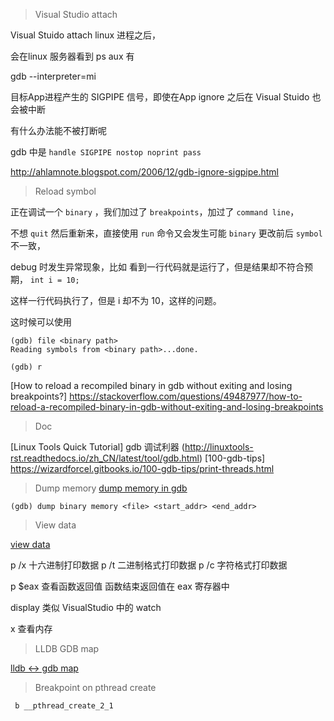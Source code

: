 

> Visual Studio attach 


  Visual Stuido attach linux 进程之后，

  会在linux 服务器看到 ps aux 有

   gdb --interpreter=mi
   
  目标App进程产生的 SIGPIPE 信号，即使在App ignore 之后在 Visual Stuido 也会被中断

  有什么办法能不被打断呢

  gdb 中是 `handle SIGPIPE nostop noprint pass`

  http://ahlamnote.blogspot.com/2006/12/gdb-ignore-sigpipe.html



> Reload symbol

  正在调试一个 `binary` ，我们加过了 `breakpoints`，加过了 `command line`，

  不想 `quit` 然后重新来，直接使用 `run` 命令又会发生可能 `binary` 更改前后 `symbol` 不一致，

  debug 时发生异常现象，比如 看到一行代码就是运行了，但是结果却不符合预期， `int i = 10;` 

  这样一行代码执行了，但是 i 却不为 10，这样的问题。

  这时候可以使用 

  ```
  (gdb) file <binary path>
  Reading symbols from <binary path>...done.

  (gdb) r 
  ```

  [How to reload a recompiled binary in gdb without exiting and losing breakpoints?] 
  https://stackoverflow.com/questions/49487977/how-to-reload-a-recompiled-binary-in-gdb-without-exiting-and-losing-breakpoints



> Doc

  [Linux Tools Quick Tutorial] gdb 调试利器 (http://linuxtools-rst.readthedocs.io/zh_CN/latest/tool/gdb.html)
  [100-gdb-tips] https://wizardforcel.gitbooks.io/100-gdb-tips/print-threads.html


> Dump memory
  [dump memory in gdb](http://it.taocms.org/08/4272.htm)

  `(gdb) dump binary memory <file> <start_addr> <end_addr>`


> View data

  [view data](http://blog.51cto.com/eminzhang/1256022)

  p /x  <expr> 十六进制打印数据
  p /t <expr> 二进制格式打印数据
  p /c <expr> 字符格式打印数据

  p $eax 查看函数返回值  函数结束返回值在 eax 寄存器中

  display <expr>  类似 VisualStudio 中的 watch 

  x 查看内存


> LLDB GDB map

  [lldb <-> gdb map](https://lldb.llvm.org/lldb-gdb.html)


> Breakpoint on pthread create

` b __pthread_create_2_1`
